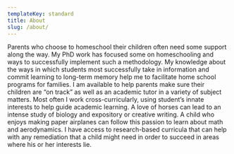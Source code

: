 ```yaml
---
templateKey: standard
title: About
slug: /about/
---
```


Parents who choose to homeschool their children often need some support along the way. My PhD work has focused some on homeschooling and ways to successfully implement such a methodology. My knowledge about the ways in which students most successfully take in information and commit learning to long-term memory help me to facilitate home school programs for families. I am available to help parents make sure their children are “on track” as well as an academic tutor in a variety of subject matters. Most often I work cross-curricularly, using student’s innate interests to help guide academic learning. A love of horses can lead to an intense study of biology and expository or creative writing. A child who enjoys making paper airplanes can follow this passion to learn about math and aerodynamics. I have access to research-based curricula that can help with any remediation that a child might need in order to succeed in areas where his or her interests lie.
